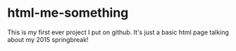 # html-me-something

This is my first ever project I put on github.
It's just a basic html page talking about my 2015 springbreak!
